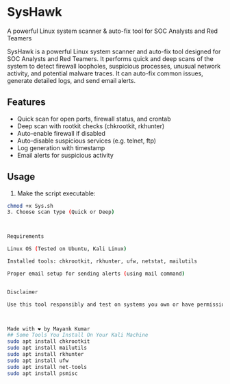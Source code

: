 # SysHawk
A powerful Linux system scanner &amp; auto-fix tool for SOC Analysts and Red Teamers


SysHawk is a powerful Linux system scanner and auto-fix tool designed for SOC Analysts and Red Teamers. It performs quick and deep scans of the system to detect firewall loopholes, suspicious processes, unusual network activity, and potential malware traces. It can auto-fix common issues, generate detailed logs, and send email alerts.

## Features
- Quick scan for open ports, firewall status, and crontab
- Deep scan with rootkit checks (chkrootkit, rkhunter)
- Auto-enable firewall if disabled
- Auto-disable suspicious services (e.g. telnet, ftp)
- Log generation with timestamp
- Email alerts for suspicious activity

## Usage

1. Make the script executable:
```bash
chmod +x Sys.sh
3. Choose scan type (Quick or Deep)



Requirements

Linux OS (Tested on Ubuntu, Kali Linux)

Installed tools: chkrootkit, rkhunter, ufw, netstat, mailutils

Proper email setup for sending alerts (using mail command)


Disclaimer

Use this tool responsibly and test on systems you own or have permission to analyze. The auto-fix feature applies simple fixes and should be reviewed before use.



Made with ❤️ by Mayank Kumar
## Some Tools You Install On Your Kali Machine
sudo apt install chkrootkit
sudo apt install mailutils
sudo apt install rkhunter
sudo apt install ufw
sudo apt install net-tools
sudo apt install psmisc
